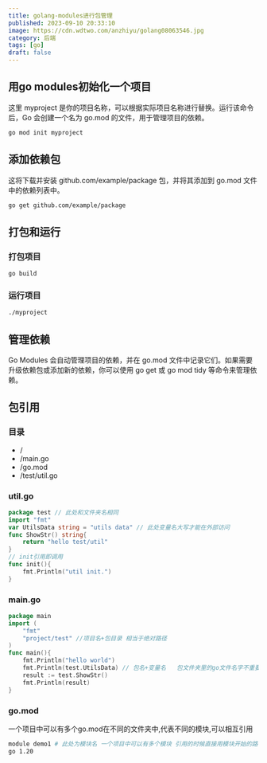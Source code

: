 ```yaml
---
title: golang-modules进行包管理
published: 2023-09-10 20:33:10
image: https://cdn.wdtwo.com/anzhiyu/golang08063546.jpg
category: 后端
tags: [go]
draft: false
---
```


## 用go modules初始化一个项目
这里 myproject 是你的项目名称，可以根据实际项目名称进行替换。运行该命令后，Go 会创建一个名为 go.mod 的文件，用于管理项目的依赖。
```bash
go mod init myproject
```

## 添加依赖包
这将下载并安装 github.com/example/package 包，并将其添加到 go.mod 文件中的依赖列表中。
```bash
go get github.com/example/package
```

## 打包和运行

### 打包项目
```bash
go build
```
### 运行项目
```bash
./myproject
```

## 管理依赖

Go Modules 会自动管理项目的依赖，并在 go.mod 文件中记录它们。如果需要升级依赖包或添加新的依赖，你可以使用 go get 或 go mod tidy 等命令来管理依赖。


## 包引用
### 目录
- /
- /main.go
- /go.mod
- /test/util.go

### util.go
```go
package test // 此处和文件夹名相同
import "fmt"
var UtilsData string = "utils data" // 此处变量名大写才能在外部访问
func ShowStr() string{
	return "hello test/util"
}
// init引用即调用
func init(){
    fmt.Println("util init.")
}
```
### main.go
```go
package main
import (
	"fmt"
	"project/test" //项目名+包目录 相当于绝对路径
)
func main(){
	fmt.Println("hello world")
	fmt.Println(test.UtilsData) // 包名+变量名   包文件夹里的go文件名字不重要
	result := test.ShowStr()
	fmt.Println(result)
}
```
### go.mod
一个项目中可以有多个go.mod在不同的文件夹中,代表不同的模块,可以相互引用
```bash
module demo1 # 此处为模块名 一个项目中可以有多个模块 引用的时候直接用模块开始的路径地址
go 1.20
```